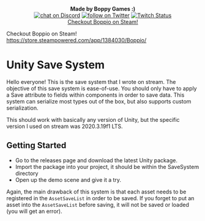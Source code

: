<p align="center">
 <b>Made by Boppy Games :)</b><br>
    <a href="https://discord.com/invite/yY9wHNn">
        <img src="https://img.shields.io/discord/731217831898906737?logo=discord"
            alt="chat on Discord"></a>
    <a href="https://twitter.com/intent/follow?screen_name=boppygames">
        <img src="https://img.shields.io/twitter/follow/boppygames?style=social&logo=twitter"
            alt="follow on Twitter"></a>
    <a href="https://www.twitch.tv/boppygames">
        <img alt="Twitch Status" src="https://img.shields.io/twitch/status/boppygames?style=social"></a>
    <br><a href="https://store.steampowered.com/app/1384030/Boppio/">Checkout Boppio on Steam!</a>
</p>

Checkout Boppio on Steam! https://store.steampowered.com/app/1384030/Boppio/

# Unity Save System

Hello everyone! This is the save system that I wrote on stream. The objective of this save system is ease-of-use. You should only have to apply a Save attribute to fields within components in order to save data. This system can serialize most types out of the box, but also supports custom serialization.

This should work with basically any version of Unity, but the specific version I used on stream was 2020.3.19f1 LTS.

## Getting Started

 - Go to the releases page and download the latest Unity package.
 - Import the package into your project, it should be within the SaveSystem directory
 - Open up the demo scene and give it a try.

Again, the main drawback of this system is that each asset needs to be registered in the `AssetSaveList` in order to be saved. If you forget to put an asset into the `AssetSaveList` before saving, it will not be saved or loaded (you will get an error).
